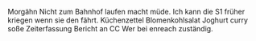 Morgähn
Nicht zum Bahnhof laufen macht müde.
Ich kann die S1 früher kriegen wenn sie den fährt.
Küchenzettel
Blomenkohlsalat Joghurt curry soße
Zeiterfassung
Bericht an CC 
Wer bei enreach zuständig.

